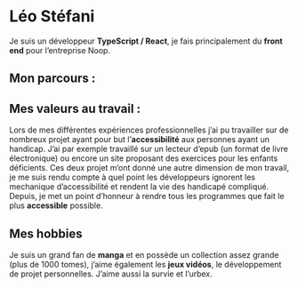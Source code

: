 Léo Stéfani
=============

Je suis un développeur **<Link to="/skills/typescript">TypeScript</Link> / <Link to="/skills/react">React</Link>**, je fais principalement du **front end** pour l’entreprise Noop.

Mon parcours :
---------------

<Timeline/>

Mes valeurs au travail :
------------------------

Lors de mes différentes expériences professionnelles j’ai pu travailler sur de nombreux projet ayant pour but l’**<Link to="skills/accessibility">accessibilité</Link>** aux personnes ayant un handicap. J’ai par exemple travaillé sur un lecteur d’epub (un format de livre électronique) ou encore un site proposant des exercices pour les enfants déficients. Ces deux projet m’ont donné une autre dimension de mon travail, je me suis rendu compte à quel point les développeurs ignorent les mechanique d’accessibilité et rendent la vie des handicapé compliqué. Depuis, je met un point d’honneur à rendre tous les programmes que fait le plus **<Link to="skills/accessibility">accessible</Link>** possible.

Mes hobbies
-----------

Je suis un grand fan de **manga** et en possède un collection assez grande (plus de 1000 tomes), j’aime également les **jeux vidéos**, le développement de projet personnelles.
J’aime aussi la survie et l’urbex.